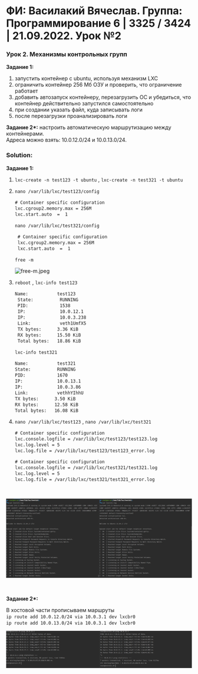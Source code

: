 # ФИ: Василакий Вячеслав. Группа: Программирование 6 | 3325 / 3424 | 21.09.2022. Урок №2

### Урок 2. Механизмы контрольных групп

__Задание 1:__
1) запустить контейнер с ubuntu, используя механизм LXC
2) ограничить контейнер 256 Мб ОЗУ и проверить, что ограничение работает
3) добавить автозапуск контейнеру, перезагрузить ОС и убедиться, что контейнер действительно запустился самостоятельно
4) при создании указать файл, куда записывать логи
5) после перезагрузки проанализировать логи

__Задание 2*:__ настроить автоматическую маршрутизацию между контейнерами. <br>
Адреса можно взять: 10.0.12.0/24 и 10.0.13.0/24.

### Solution:

__Задание 1:__
1) `lxc-create -n test123 -t ubuntu` , `lxc-create -n test321 -t ubuntu`
2) `nano /var/lib/lxc/test123/config`

    ```script
    # Container specific configuration
    lxc.cgroup2.memory.max = 256M
    lxc.start.auto  =  1
    ```

   `nano /var/lib/lxc/test321/config`

   ```script
    # Container specific configuration
    lxc.cgroup2.memory.max = 256M
    lxc.start.auto  =  1
    ```
   
   `free -m` <br>
   
   ![free-m.jpeg](img%2Ffree-m.jpeg)

3) `reboot` , `lxc-info test123`

    ```script
    Name:           test123
     State:          RUNNING
     PID:            1538
     IP:             10.0.12.1
     IP:             10.0.3.238
     Link:           veth1UmfX5
     TX bytes:      3.36 KiB
     RX bytes:      15.50 KiB
     Total bytes:   18.86 KiB
   ```

   `lxc-info test321`
   
    ```script
   Name:           test321
    State:          RUNNING
    PID:            1670
    IP:             10.0.13.1
    IP:             10.0.3.86
    Link:           vethhYIhhU
    TX bytes:      3.50 KiB
    RX bytes:      12.58 KiB
    Total bytes:   16.08 KiB
    ```
   
4) `nano /var/lib/lxc/test123` , `nano /var/lib/lxc/test321`

   ```script
   # Container specific configuration
   lxc.console.logfile = /var/lib/lxc/test123/test123.log    
   lxc.log.level = 5
   lxc.log.file = /var/lib/lxc/test123/test123_error.log
   ```

   ```script
   # Container specific configuration
   lxc.console.logfile = /var/lib/lxc/test321/test321.log    
   lxc.log.level = 5
   lxc.log.file = /var/lib/lxc/test321/test321_error.log
   ```
   
<br>

![log.jpeg](img%2Flog.jpeg)

<br>

__Задание 2*:__  <br>

В хостовой части прописываем маршруты <br>
`ip route add 10.0.12.0/24 via 10.0.3.1 dev lxcbr0` <br>
`ip route add 10.0.13.0/24 via 10.0.3.1 dev lxcbr0` <br>

![ping.jpeg](img%2Fping.jpeg)
